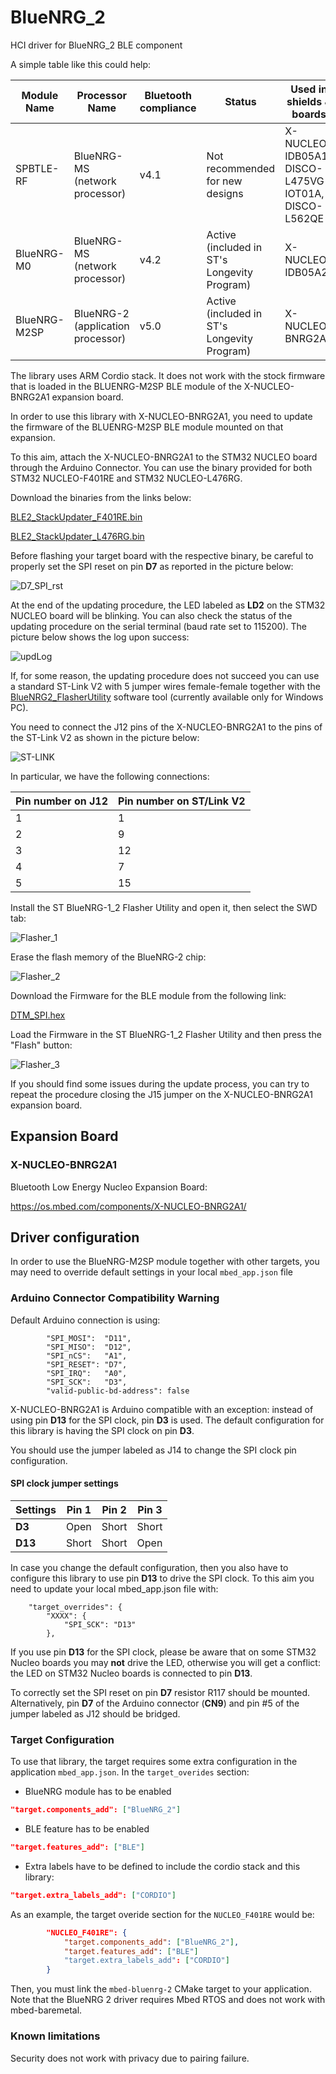 # BlueNRG_2

HCI driver for BlueNRG_2 BLE component

A simple table like this could help:

|Module Name|Processor Name|Bluetooth compliance|Status|Used in shields & boards|Link|
|-------------|-----------|-----|-|-|-|
|SPBTLE-RF    |BlueNRG-MS (network processor) |v4.1 |Not recommended for new designs             |X-NUCLEO-IDB05A1, DISCO-L475VG-IOT01A, DISCO-L562QE | https://www.st.com/en/wireless-transceivers-mcus-and-modules/spbtle-rf.html |
|BlueNRG-M0   |BlueNRG-MS (network processor) |v4.2 |Active (included in ST's Longevity Program) |X-NUCLEO-IDB05A2 | https://www.st.com/en/wireless-transceivers-mcus-and-modules/bluenrg-m0.html |
|BlueNRG-M2SP |BlueNRG-2 (application processor) |v5.0 |Active (included in ST's Longevity Program) |X-NUCLEO-BNRG2A1 | https://www.st.com/en/wireless-transceivers-mcus-and-modules/bluenrg-m2.html |


The library uses ARM Cordio stack. It does not work with the stock firmware that is loaded in the BLUENRG-M2SP BLE module of the X-NUCLEO-BNRG2A1 expansion board.

In order to use this library with X-NUCLEO-BNRG2A1, you need to update the firmware of the BLUENRG-M2SP BLE module mounted on that expansion.

To this aim, attach the X-NUCLEO-BNRG2A1 to the STM32 NUCLEO board through the Arduino Connector. You can use the binary provided for both STM32 NUCLEO-F401RE and STM32 NUCLEO-L476RG.

Download the binaries from the links below:

[BLE2_StackUpdater_F401RE.bin](https://github.com/STMicroelectronics/mbed-ble/blob/master/BlueNRG2_StackUpdater/BLE2_StackUpdater_F401RE.bin)

[BLE2_StackUpdater_L476RG.bin](https://github.com/STMicroelectronics/mbed-ble/blob/master/BlueNRG2_StackUpdater/BLE2_StackUpdater_L476RG.bin)

Before flashing your target board with the respective binary, be careful to properly set the SPI reset on pin **D7** as reported in the picture below:

![D7_SPI_rst](img/D7_SPI_rst.jpg)

At the end of the updating procedure, the LED labeled as **LD2** on the STM32 NUCLEO board will be blinking.
You can also check the status of the updating procedure on the serial terminal (baud rate set to 115200).
The picture below shows the log upon success:

![updLog](img/updLog.jpg)

If, for some reason, the updating procedure does not succeed you can use a standard ST-Link V2 with 5 jumper wires female-female together with the
[BlueNRG2_FlasherUtility](https://github.com/STMicroelectronics/mbed-ble/blob/master/BlueNRG2_FlasherUtility/en.STSW_BNRGFLASHER.zip) software tool (currently available only for Windows PC).

You need to connect the J12 pins of the X-NUCLEO-BNRG2A1 to the pins of the ST-Link V2 as shown in the picture below:

![ST-LINK](img/ST-LINK.jpg)

In particular, we have the following connections:

|Pin number on J12|Pin number on ST/Link V2|
|--------|----------|
|1       |1         |
|2       |9         |
|3       |12        |
|4       |7         |
|5       |15        |

Install the ST BlueNRG-1_2 Flasher Utility and open it, then select the SWD tab:

![Flasher_1](img/Flasher_1.jpg)

Erase the flash memory of the BlueNRG-2 chip:

![Flasher_2](img/Flasher_2.jpg)

Download the Firmware for the BLE module from the following link:

[DTM_SPI.hex](https://github.com/STMicroelectronics/mbed-ble/blob/master/BlueNRG2_Firmware/DTM_SPI.hex)

Load the Firmware in the ST BlueNRG-1_2 Flasher Utility and then press the "Flash" button:

![Flasher_3](img/Flasher_3.jpg)

If you should find some issues during the update process, you can try to repeat the procedure closing the J15 jumper on the X-NUCLEO-BNRG2A1 expansion board.

## Expansion Board

### X-NUCLEO-BNRG2A1

Bluetooth Low Energy Nucleo Expansion Board:

https://os.mbed.com/components/X-NUCLEO-BNRG2A1/

## Driver configuration

In order to use the BlueNRG-M2SP module together with other targets,
you may need to override default settings in your local `mbed_app.json` file

### Arduino Connector Compatibility Warning

Default Arduino connection is using:

```
        "SPI_MOSI":  "D11",
        "SPI_MISO":  "D12",
        "SPI_nCS":   "A1",
        "SPI_RESET": "D7",
        "SPI_IRQ":   "A0",
        "SPI_SCK":   "D3",
        "valid-public-bd-address": false
```

X-NUCLEO-BNRG2A1 is Arduino compatible with an exception: instead of using pin **D13** for the SPI clock, pin **D3** is used.
The default configuration for this library is having the SPI clock on pin **D3**.

You should use the jumper labeled as J14 to change the SPI clock pin configuration.

#### SPI clock jumper settings

|Settings|Pin 1|Pin 2|Pin 3|
|--------|-----|-----|-----|
|**D3**  |Open |Short|Short|
|**D13** |Short|Short|Open |

In case you change the default configuration, then you also have to configure this library to use pin **D13** to drive the SPI clock.
To this aim you need to update your local mbed_app.json file with:

```
    "target_overrides": {
        "XXXX": {
            "SPI_SCK": "D13"
        },
```

If you use pin **D13** for the SPI clock, please be aware that on some STM32 Nucleo boards you may **not** drive the LED,
otherwise you will get a conflict: the LED on STM32 Nucleo boards is connected to pin **D13**.

To correctly set the SPI reset on pin **D7** resistor R117 should be mounted.
Alternatively, pin **D7** of the Arduino connector (**CN9**) and pin #5 of the jumper labeled as J12 should be bridged.

### Target Configuration

To use that library, the target requires some extra configuration in the application `mbed_app.json`. In the `target_overides` section:   

* BlueNRG module has to be enabled

```json
"target.components_add": ["BlueNRG_2"]
```

* BLE feature has to be enabled

```json
"target.features_add": ["BLE"]
```

* Extra labels have to be defined to include the cordio stack and this library: 

```json
"target.extra_labels_add": ["CORDIO"]
```

As an example, the target overide section for the `NUCLEO_F401RE` would be: 

```json
        "NUCLEO_F401RE": {
            "target.components_add": ["BlueNRG_2"],
            "target.features_add": ["BLE"]
            "target.extra_labels_add": ["CORDIO"]
        }
```

Then, you must link the `mbed-bluenrg-2` CMake target to your application.  Note that the BlueNRG 2 driver requires Mbed RTOS and does not work with mbed-baremetal.

### Known limitations

Security does not work with privacy due to pairing failure.